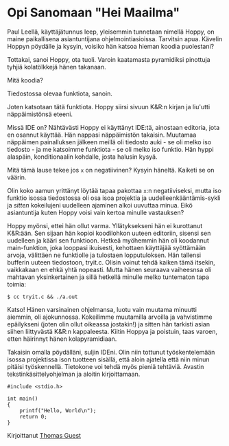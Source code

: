 # Opi Sanomaan "Hei Maailma"

Paul Leellä, käyttäjätunnus leep, yleisemmin tunnetaan nimellä Hoppy, on maine paikallisena asiantuntijana ohjelmointiasioissa. Tarvitsin apua. Kävelin Hoppyn pöydälle ja kysyin, voisiko hän katsoa hieman koodia puolestani?

Tottakai, sanoi Hoppy, ota tuoli. Varoin kaatamasta pyramidiksi pinottuja tyhjiä kolatölkkejä hänen takanaan.

Mitä koodia?

Tiedostossa olevaa funktiota, sanoin.

Joten katsotaan tätä funktiota. Hoppy siirsi sivuun K&R:n kirjan ja liu'utti näppäimistönsä eteeni.

Missä IDE on? Nähtävästi Hoppy ei käyttänyt IDE:tä, ainostaan editoria, jota en osannut käyttää. Hän nappasi näppäimistön takaisin. Muutamaa näppäimen painalluksen jälkeen meillä oli tiedosto auki - se oli melko iso tiedosto - ja me katsoimme funktiota - se oli melko iso funktio. Hän hyppi alaspäin, konditionaalin kohdalle, josta halusin kysyä.

Mitä tämä lause tekee jos `x` on negatiivinen? Kysyin häneltä. Kaiketi se on väärin.

Olin koko aamun yrittänyt löytää tapaa pakottaa `x`:n negatiiviseksi, mutta iso funktio isossa tiedostossa oli osa isoa projektia ja uudelleenkääntämis-sykli ja *sitten* kokeilujeni uudelleen ajaminen alkoi uuvuttaa minua. Eikö asiantuntija kuten Hoppy voisi vain kertoa minulle vastauksen?

Hoppy myönsi, ettei hän ollut varma. Yllätyksekseni hän ei kurottanut K&R:ään. Sen sijaan hän kopioi koodilohkon uuteen editoriin, sisensi sen uudelleen ja kääri sen funktioon. Hetkeä myöhemmin hän oli koodannut main-funktion, joka looppasi ikuisesti, kehottaen käyttäjää syöttämään arvoja, välittäen ne funktiolle ja tulostaen lopputuloksen. Hän tallensi bufferin uuteen tiedostoon, tryit.c. Olisin voinut tehdä kaiken tämä itsekin, vaikkakaan en ehkä yhtä nopeasti. Mutta hänen seuraava vaiheesnsa oli mahtavan yksinkertainen ja sillä hetkellä minulle melko tuntematon tapa toimia:

```
$ cc tryit.c && ./a.out
```

Katso! Hänen varsinainen ohjelmansa, luotu vain muutama minuutti aiemmin, oli ajokunnossa. Kokeilimme muutamilla arvoilla ja vahvistimme epäilykseni (joten olin ollut oikeassa jostakin!) ja sitten hän tarkisti asian siihen liittyvästä K&R:n kappaleesta. Kiitin Hoppya ja poistuin, taas varoen, etten häirinnyt hänen kolapyramidiaan.

Takaisin omalla pöydälläni, suljin IDEni. Olin niin tottunut työskentelemään isossa projektissa ison tuotteen sisällä, että aloin ajatella että niin minun pitäisi työskennellä. Tietokone voi tehdä myös pieniä tehtäviä. Avastin tekstinkäsittelyohjelman ja aloitin kirjoittamaan.


```
#include <stdio.h>

int main()
{
    printf("Hello, World\n");
    return 0;
}
```

Kirjoittanut [Thomas Guest](http://programmer.97things.oreilly.com/wiki/index.php/Thomas_Guest)